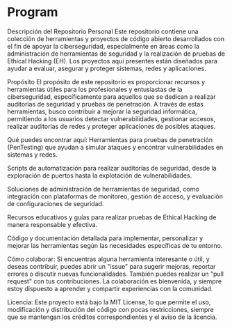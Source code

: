 # Program
Descripción del Repositorio Personal
Este repositorio contiene una colección de herramientas y proyectos de código abierto desarrollados con el fin de apoyar la ciberseguridad, especialmente en áreas como la administración de herramientas de seguridad y la realización de pruebas de Ethical Hacking (EH). Los proyectos aquí presentes están diseñados para ayudar a evaluar, asegurar y proteger sistemas, redes y aplicaciones.

Propósito
El propósito de este repositorio es proporcionar recursos y herramientas útiles para los profesionales y entusiastas de la ciberseguridad, específicamente para aquellos que se dedican a realizar auditorías de seguridad y pruebas de penetración. A través de estas herramientas, busco contribuir a mejorar la seguridad informática, permitiendo a los usuarios detectar vulnerabilidades, gestionar accesos, realizar auditorías de redes y proteger aplicaciones de posibles ataques.

Qué puedes encontrar aquí:
Herramientas para pruebas de penetración (PenTesting) que ayudan a simular ataques y encontrar vulnerabilidades en sistemas y redes.

Scripts de automatización para realizar auditorías de seguridad, desde la exploración de puertos hasta la explotación de vulnerabilidades.

Soluciones de administración de herramientas de seguridad, como integración con plataformas de monitoreo, gestión de acceso, y evaluación de configuraciones de seguridad.

Recursos educativos y guías para realizar pruebas de Ethical Hacking de manera responsable y efectiva.

Código y documentación detallada para implementar, personalizar y mejorar las herramientas según las necesidades específicas de tu entorno.

Cómo colaborar:
Si encuentras alguna herramienta interesante o útil, y deseas contribuir, puedes abrir un "issue" para sugerir mejoras, reportar errores o discutir nuevas funcionalidades. También puedes realizar un "pull request" con tus contribuciones. La colaboración es bienvenida, y siempre estoy dispuesto a aprender y compartir experiencias con la comunidad.

Licencia:
Este proyecto está bajo la MIT License, lo que permite el uso, modificación y distribución del código con pocas restricciones, siempre que se mantengan los créditos correspondientes y el aviso de la licencia.
